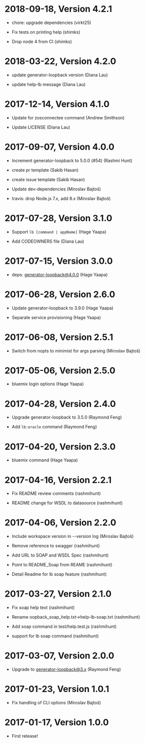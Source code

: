 2018-09-18, Version 4.2.1
=========================

 * chore: upgrade dependencies (virkt25)

 * Fix tests on printing help (shimks)

 * Drop node 4 from CI (shimks)


2018-03-22, Version 4.2.0
=========================

 * update generator-loopback version (Diana Lau)

 * update help-lb message (Diana Lau)


2017-12-14, Version 4.1.0
=========================

 * Update for zosconnectee command (Andrew Smithson)

 * Update LICENSE (Diana Lau)


2017-09-07, Version 4.0.0
=========================

 * Increment generator-loopback to 5.0.0 (#54) (Rashmi Hunt)

 * create pr template (Sakib Hasan)

 * create issue template (Sakib Hasan)

 * Update dev-dependencies (Miroslav Bajtoš)

 * travis: drop Node.js 7.x, add 8.x (Miroslav Bajtoš)


2017-07-28, Version 3.1.0
=========================

 * Support `lb [command | appName]` (Hage Yaapa)

 * Add CODEOWNERS file (Diana Lau)


2017-07-15, Version 3.0.0
=========================

 * deps: generator-loopback@4.0.0 (Hage Yaapa)


2017-06-28, Version 2.6.0
=========================

 * Update generator-loopback to 3.9.0 (Hage Yaapa)

 * Separate service provisioning (Hage Yaapa)


2017-06-08, Version 2.5.1
=========================

 * Switch from nopts to minimist for args parsing (Miroslav Bajtoš)


2017-05-06, Version 2.5.0
=========================

 * bluemix login options (Hage Yaapa)


2017-04-28, Version 2.4.0
=========================

 * Upgrade generator-loopback to 3.5.0 (Raymond Feng)

 * Add `lb:oracle` command (Raymond Feng)


2017-04-20, Version 2.3.0
=========================

 * bluemix command (Hage Yaapa)


2017-04-16, Version 2.2.1
=========================

 * Fix README review comments (rashmihunt)

 * README change for WSDL to datasource (rashmihunt)


2017-04-06, Version 2.2.0
=========================

 * Include workspace version in --version log (Miroslav Bajtoš)

 * Remove reference to swagger (rashmihunt)

 * Add URL to SOAP and WSDL Spec (rashmihunt)

 * Point to README_Soap from REAME (rashmihunt)

 * Detail Readme for lb soap feature (rashmihunt)


2017-03-27, Version 2.1.0
=========================

 * Fix soap help text (rashmihunt)

 * Rename oopback_soap_help.txt->help-lb-soap.txt (rashmihunt)

 * Add soap command in test/help.test.js (rashmihunt)

 * support for lb soap command (rashmihunt)


2017-03-07, Version 2.0.0
=========================

 * Upgrade to generator-loopback@3.x (Raymond Feng)


2017-01-23, Version 1.0.1
=========================

 * Fix handling of CLI options (Miroslav Bajtoš)


2017-01-17, Version 1.0.0
=========================

 * First release!
